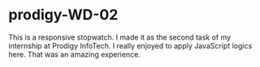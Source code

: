 # prodigy-WD-02
This is a responsive stopwatch. I made it as the second task of my internship at Prodigy InfoTech. I really enjoyed to apply JavaScript logics here. That was an amazing experience.
